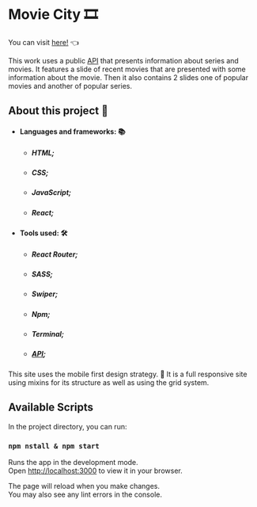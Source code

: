 # Movie City 🎞️

You can visit [here!](https://moviecityrafael.netlify.app/) 👈

This work uses a public [API](https://www.themoviedb.org/) that presents information about series and movies.
It features a slide of recent movies that are presented with some information about the movie. Then it also contains 2 slides one of popular movies and another of popular series.

## About this project 🧰

* #### Languages and frameworks: 📚
  * ##### HTML;
  * ##### CSS;
  * ##### JavaScript;
  * ##### React;

* #### Tools used: 🛠️
  * ##### React Router;
  * ##### SASS;
  * ##### Swiper;
  * ##### Npm;
  * ##### Terminal;
  * ##### [API](https://www.themoviedb.org/);

This site uses the mobile first design strategy. 🤳
It is a full responsive site using mixins for its structure as well as using the grid system. 


## Available Scripts

In the project directory, you can run:

### `npm nstall & npm start`

Runs the app in the development mode.\
Open [http://localhost:3000](http://localhost:3000) to view it in your browser.

The page will reload when you make changes.\
You may also see any lint errors in the console.
